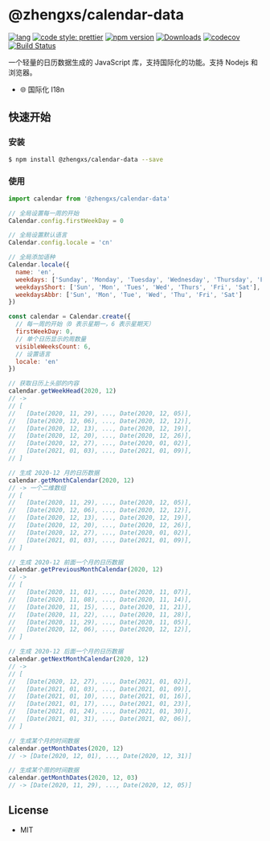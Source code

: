 # @zhengxs/calendar-data

[![lang](https://img.shields.io/badge/lang-typescript-informational)](https://www.typescriptlang.org/)
[![code style: prettier](https://img.shields.io/badge/code_style-prettier-ff69b4.svg?style=flat-square)](https://github.com/prettier/prettier)
[![npm version](https://badge.fury.io/js/%40zhengxs%2Fcalendar-data.svg)](https://www.npmjs.com/package/%40zhengxs%2Fcalendar-data)
[![Downloads](https://img.shields.io/npm/dm/%40zhengxs%2Fcalendar-data.svg)](https://www.npmjs.com/package/%40zhengxs%2Fcalendar-data)
[![codecov](https://codecov.io/gh/zhengxs2018/calendar-data/branch/main/graph/badge.svg?token=JBYVAK2RRG)](https://codecov.io/gh/zhengxs2018/calendar-data)
[![Build Status](https://travis-ci.com/zhengxs2018/calendar-data.svg?branch=main)](https://travis-ci.com/zhengxs2018/calendar-data)

一个轻量的日历数据生成的 JavaScript 库，支持国际化的功能。支持 Nodejs 和浏览器。

- 🌐 国际化 I18n

## 快速开始

### 安装

```bash
$ npm install @zhengxs/calendar-data --save
```

### 使用

```javascript
import calendar from '@zhengxs/calendar-data'

// 全局设置每一周的开始
Calendar.config.firstWeekDay = 0

// 全局设置默认语言
Calendar.config.locale = 'cn'

// 全局添加语种
Calendar.locale({
  name: 'en',
  weekdays: ['Sunday', 'Monday', 'Tuesday', 'Wednesday', 'Thursday', 'Friday', 'Saturday'],
  weekdaysShort: ['Sun', 'Mon', 'Tues', 'Wed', 'Thurs', 'Fri', 'Sat'],
  weekdaysAbbr: ['Sun', 'Mon', 'Tue', 'Wed', 'Thu', 'Fri', 'Sat']
})

const calendar = Calendar.create({
  // 每一周的开始（0 表示星期一，6 表示星期天）
  firstWeekDay: 0,
  // 单个日历显示的周数量
  visibleWeeksCount: 6,
  // 设置语言
  locale: 'en'
})

// 获取日历上头部的内容
calendar.getWeekHead(2020, 12)
// ->
// [
//   [Date(2020, 11, 29), ..., Date(2020, 12, 05)],
//   [Date(2020, 12, 06), ..., Date(2020, 12, 12)],
//   [Date(2020, 12, 13), ..., Date(2020, 12, 19)],
//   [Date(2020, 12, 20), ..., Date(2020, 12, 26)],
//   [Date(2020, 12, 27), ..., Date(2020, 01, 02)],
//   [Date(2021, 01, 03), ..., Date(2021, 01, 09)],
// ]

// 生成 2020-12 月的日历数据
calendar.getMonthCalendar(2020, 12)
// -> 一个二维数组
// [
//   [Date(2020, 11, 29), ..., Date(2020, 12, 05)],
//   [Date(2020, 12, 06), ..., Date(2020, 12, 12)],
//   [Date(2020, 12, 13), ..., Date(2020, 12, 19)],
//   [Date(2020, 12, 20), ..., Date(2020, 12, 26)],
//   [Date(2020, 12, 27), ..., Date(2020, 01, 02)],
//   [Date(2021, 01, 03), ..., Date(2021, 01, 09)],
// ]

// 生成 2020-12 前面一个月的日历数据
calendar.getPreviousMonthCalendar(2020, 12)
// ->
// [
//   [Date(2020, 11, 01), ..., Date(2020, 11, 07)],
//   [Date(2020, 11, 08), ..., Date(2020, 11, 14)],
//   [Date(2020, 11, 15), ..., Date(2020, 11, 21)],
//   [Date(2020, 11, 22), ..., Date(2020, 11, 28)],
//   [Date(2020, 11, 29), ..., Date(2020, 11, 05)],
//   [Date(2020, 12, 06), ..., Date(2020, 12, 12)],
// ]

// 生成 2020-12 后面一个月的日历数据
calendar.getNextMonthCalendar(2020, 12)
// ->
// [
//   [Date(2020, 12, 27), ..., Date(2021, 01, 02)],
//   [Date(2021, 01, 03), ..., Date(2021, 01, 09)],
//   [Date(2021, 01, 10), ..., Date(2021, 01, 16)],
//   [Date(2021, 01, 17), ..., Date(2021, 01, 23)],
//   [Date(2021, 01, 24), ..., Date(2021, 01, 30)],
//   [Date(2021, 01, 31), ..., Date(2021, 02, 06)],
// ]

// 生成某个月的时间数据
calendar.getMonthDates(2020, 12)
// -> [Date(2020, 12, 01), ..., Date(2020, 12, 31)]

// 生成某个周的时间数据
calendar.getMonthDates(2020, 12, 03)
// -> [Date(2020, 11, 29), ..., Date(2020, 12, 05)]
```

## License

- MIT
